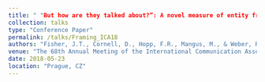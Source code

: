 ```yaml
---
title: " "But how are they talked about?”: A novel measure of entity framing in online news"
collection: talks
type: "Conference Paper"
permalink: /talks/Framing_ICA18
authors: "Fisher, J.T., Cornell, D., Hopp, F.R., Mangus, M., & Weber, R. "
venue: "The 68th Annual Meeting of the International Communication Association"
date: 2018-05-23
location: "Prague, CZ"
---
```

